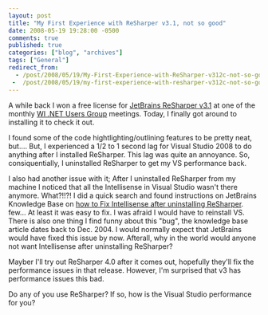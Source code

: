 ```yaml
---
layout: post
title: "My First Experience with ReSharper v3.1, not so good"
date: 2008-05-19 19:28:00 -0500
comments: true
published: true
categories: ["blog", "archives"]
tags: ["General"]
redirect_from: 
  - /post/2008/05/19/My-First-Experience-with-ReSharper-v312c-not-so-good
 -  /post/2008/05/19/my-first-experience-with-resharper-v312c-not-so-good
---
```

<!-- more -->
<p>
A while back I won a free license for <a href="http://www.jetbrains.com/resharper/index.html">JetBrains ReSharper v3.1</a> at one of the monthly <a href="http://wi-ineta.org">WI .NET Users Group</a> meetings. Today, I finally got around to installing it to check it out.
</p>
<p>
I found some of the code hightlighting/outlining features to be pretty neat, but.... But, I experienced a 1/2 to 1 second lag for Visual Studio 2008&nbsp;to do anything after I installed ReSharper. This lag was quite an annoyance. So, consiquentially,&nbsp;I uninstalled ReSharper to get my VS performance back.
</p>
<p>
I also had another issue with it; After I uninstalled ReSharper from my machine I noticed that all the Intellisense in Visual Studio wasn&#39;t there anymore. What?!!?! I did a quick search and found instructions on JetBrains Knowledge Base on <a href="http://support.jetbrains.com/kb/entry.jspa?categoryID=28&amp;externalID=141">how to Fix Intellisense after uninstalling ReSharper</a>. few... At least it was easy to fix. I was afraid I would have to reinstall VS. There is also one thing I find funny about this &quot;bug&quot;, the knowledge base article dates back to Dec. 2004. I would normally expect that JetBrains would have fixed this issue by now. Afterall, why in the world would anyone not want Intellisense after uninstalling ReSharper?
</p>
<p>
Mayber I&#39;ll try out ReSharper 4.0 after it comes out, hopefully they&#39;ll fix the performance issues in that release. However, I&#39;m surprised that v3 has performance issues this bad.
</p>
<p>
Do any of you use ReSharper? If so, how is the Visual Studio performance for you?
</p>

